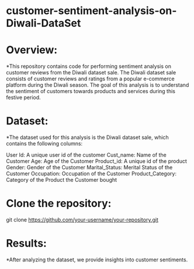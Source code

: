 # customer-sentiment-analysis-on-Diwali-DataSet
# Overview:
*This repository contains code for performing sentiment analysis on customer reviews from the Diwali dataset sale. The Diwali dataset sale consists of customer reviews and ratings from a popular e-commerce platform during the Diwali season. The goal of this analysis is to understand the sentiment of customers towards products and services during this festive period.


# Dataset:
*The dataset used for this analysis is the Diwali dataset sale, which contains the following columns:

User Id: A unique user id of the customer
Cust_name: Name of the Customer
Age: Age of the Customer
Product_id: A unique id of the product
Gender: Gender of the Customer
Marital_Status: Merital Status of the Customer
Occupation: Occupation of the Customer
Product_Category: Category of the Product the Customer bought


# Clone the repository:
git clone https://github.com/your-username/your-repository.git

# Results:
*After analyzing the dataset, we provide insights into customer sentiments.
